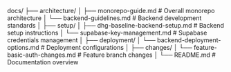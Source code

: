 docs/
├── architecture/
│   ├── monorepo-guide.md          # Overall monorepo architecture
│   └── backend-guidelines.md       # Backend development standards
│
├── setup/
│   ├── dhg-baseline-backend-setup.md  # Backend setup instructions
│   └── supabase-key-management.md     # Supabase credentials management
│
├── deployment/
│   └── backend-deployment-options.md   # Deployment configurations
│
├── changes/
│   └── feature-basic-auth-changes.md   # Feature branch changes
│
└── README.md                          # Documentation overview 